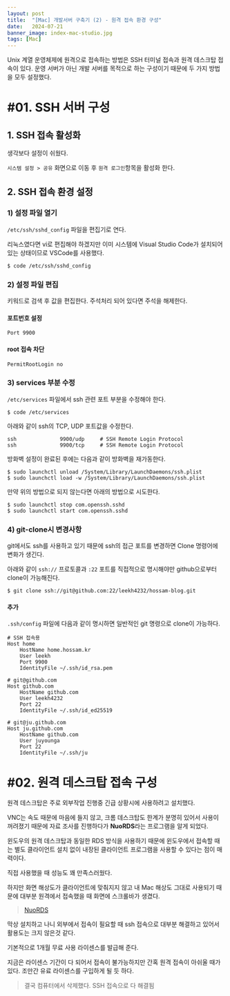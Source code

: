 ```yaml
---
layout: post
title:  "[Mac] 개발서버 구축기 (2) - 원격 접속 환경 구성"
date:   2024-07-21
banner_image: index-mac-studio.jpg
tags: [Mac]
---
```


Unix 계열 운영체제에 원격으로 접속하는 방법은 SSH 터미널 접속과 원격 데스크탑 접속이 있다. 운영 서버가 아닌 개발 서버를 목적으로 하는 구성이기 때문에 두 가지 방법을 모두 설정했다.

<!--more-->

# #01. SSH 서버 구성

## 1. SSH 접속 활성화

생각보다 설정이 쉬웠다.

`시스템 설정 > 공유` 화면으로 이동 후 `원격 로그인`항목을 활성화 한다.

## 2. SSH 접속 환경 설정

### 1) 설정 파일 열기

`/etc/ssh/sshd_config` 파일을 편집기로 연다.

리눅스였다면 vi로 편집해야 하겠지만 이미 시스템에 Visual Studio Code가 설치되어 있는 상태이므로 VSCode를 사용했다.

```shell
$ code /etc/ssh/sshd_config
```

### 2) 설정 파일 편집

키워드로 검색 후 값을 편집한다. 주석처리 되어 있다면 주석을 해제한다.

#### 포트번호 설정

```config
Port 9900
```

#### root 접속 차단

```config
PermitRootLogin no
```

### 3) services 부분 수정

`/etc/services` 파일에서 ssh 관련 포트 부분을 수정해야 한다.

```shell
$ code /etc/services
```

아래와 같이 ssh의 TCP, UDP 포트값을 수정한다.

```config
ssh              9900/udp     # SSH Remote Login Protocol
ssh              9900/tcp     # SSH Remote Login Protocol
```

방화벽 설정이 완료된 후에는 다음과 같이 방화벽을 재가동한다.

```shell
$ sudo launchctl unload /System/Library/LaunchDaemons/ssh.plist
$ sudo launchctl load -w /System/Library/LaunchDaemons/ssh.plist
```

만약 위의 방법으로 되지 않는다면 아래의 방법으로 시도한다.

```shell
$ sudo launchctl stop com.openssh.sshd
$ sudo launchctl start com.openssh.sshd
```

### 4) git-clone시 변경사항

git에서도 ssh를 사용하고 있기 때문에 ssh의 접근 포트를 변경하면 Clone 명령어에 변화가 생긴다.

아래와 같이 `ssh://` 프로토콜과 `:22` 포트를 직접적으로 명시해야만 github으로부터 clone이 가능해진다.

```shell
$ git clone ssh://git@github.com:22/leekh4232/hossam-blog.git
```

#### 추가

`.ssh/config` 파일에 다음과 같이 명시하면 일반적인 git 명령으로 clone이 가능하다.

```
# SSH 접속용
Host home
    HostName home.hossam.kr
    User leekh
    Port 9900
    IdentityFile ~/.ssh/id_rsa.pem

# git@github.com
Host github.com
    HostName github.com
    User leekh4232
    Port 22
    IdentityFile ~/.ssh/id_ed25519

# git@ju.github.com
Host ju.github.com
    HostName github.com
    User juyounga
    Port 22
    IdentityFile ~/.ssh/ju
```

# #02. 원격 데스크탑 접속 구성

원격 데스크탑은 주로 외부작업 진행중 긴급 상황시에 사용하려고 설치했다.

VNC는 속도 때문에 마음에 들지 않고, 크롬 데스크탑도 한계가 분명히 있어서 사용이 꺼려졌기 때문에 자료 조사를 진행하다가 **NuoRDS**라는 프로그램을 알게 되었다.

윈도우의 원격 데스크탑과 동일한 RDS 방식을 사용하기 때문에 윈도우에서 접속할 때는 별도 클라이언트 설치 없이 내장된 클라이언트 프로그램을 사용할 수 있다는 점이 매력이다.

직접 사용했을 때 성능도 꽤 만족스러웠다.

하지만 화면 해상도가 클라이언트에 맞춰지지 않고 내 Mac 해상도 그대로 사용되기 때문에 대부분 원격에서 접속했을 때 화면에 스크롤바가 생겼다.

> [NuoRDS](https://www.nuords.com/products/nuords/)

막상 설치하고 나니 외부에서 접속이 필요할 때 ssh 접속으로 대부분 해결하고 있어서 활용도는 크지 않은것 같다.

기본적으로 1개월 무료 사용 라이센스를 발급해 준다.

지금은 라이센스 기간이 다 되어서 접속이 불가능하지만 간혹 원격 접속이 아쉬울 때가 있다. 조만간 유료 라이센스를 구입하게 될 듯 하다.

> 결국 컴퓨터에서 삭제했다. SSH 접속으로 다 해결됨